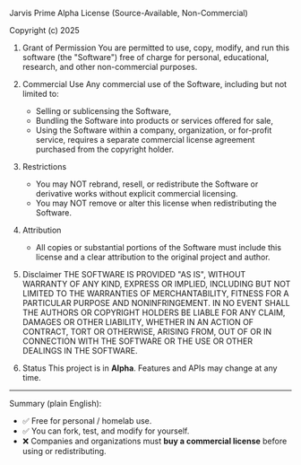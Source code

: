 Jarvis Prime Alpha License (Source-Available, Non-Commercial)

Copyright (c) 2025 <Your Name or Organization>

1. Grant of Permission
   You are permitted to use, copy, modify, and run this software (the "Software") free of charge
   for personal, educational, research, and other non-commercial purposes.

2. Commercial Use
   Any commercial use of the Software, including but not limited to:
   - Selling or sublicensing the Software,
   - Bundling the Software into products or services offered for sale,
   - Using the Software within a company, organization, or for-profit service,
   requires a separate commercial license agreement purchased from the copyright holder.

3. Restrictions
   - You may NOT rebrand, resell, or redistribute the Software or derivative works without
     explicit commercial licensing.
   - You may NOT remove or alter this license when redistributing the Software.

4. Attribution
   - All copies or substantial portions of the Software must include this license and a clear
     attribution to the original project and author.

5. Disclaimer
   THE SOFTWARE IS PROVIDED "AS IS", WITHOUT WARRANTY OF ANY KIND, EXPRESS OR IMPLIED,
   INCLUDING BUT NOT LIMITED TO THE WARRANTIES OF MERCHANTABILITY, FITNESS FOR A PARTICULAR
   PURPOSE AND NONINFRINGEMENT. IN NO EVENT SHALL THE AUTHORS OR COPYRIGHT HOLDERS BE LIABLE
   FOR ANY CLAIM, DAMAGES OR OTHER LIABILITY, WHETHER IN AN ACTION OF CONTRACT, TORT OR
   OTHERWISE, ARISING FROM, OUT OF OR IN CONNECTION WITH THE SOFTWARE OR THE USE OR OTHER
   DEALINGS IN THE SOFTWARE.

6. Status
   This project is in **Alpha**. Features and APIs may change at any time.

---

Summary (plain English):
- ✅ Free for personal / homelab use.
- ✅ You can fork, test, and modify for yourself.
- ❌ Companies and organizations must **buy a commercial license** before using or redistributing.